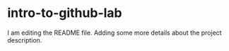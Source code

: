 # intro-to-github-lab
I am editing the README file. Adding some more details about the project description.
